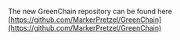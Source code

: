 The new GreenChain repository can be found here [https://github.com/MarkerPretzel/GreenChain](https://github.com/MarkerPretzel/GreenChain)
